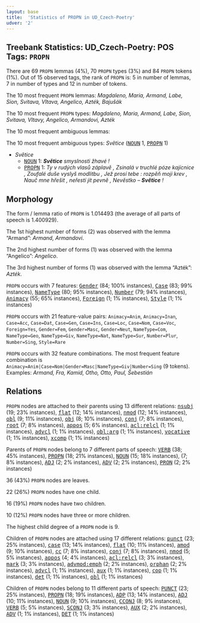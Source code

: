 ```yaml
---
layout: base
title:  'Statistics of PROPN in UD_Czech-Poetry'
udver: '2'
---
```


## Treebank Statistics: UD_Czech-Poetry: POS Tags: `PROPN`

There are 69 `PROPN` lemmas (4%), 70 `PROPN` types (3%) and 84 `PROPN` tokens (1%).
Out of 15 observed tags, the rank of `PROPN` is: 5 in number of lemmas, 7 in number of types and 12 in number of tokens.

The 10 most frequent `PROPN` lemmas: <em>Magdaleno, Maria, Armand, Labe, Sion, Svitava, Vltava, Angelico, Azték, Bajušák</em>

The 10 most frequent `PROPN` types:  <em>Magdaleno, Maria, Armand, Labe, Sion, Svitava, Vltavy, Angelico, Armandovi, Azték</em>

The 10 most frequent ambiguous lemmas: 

The 10 most frequent ambiguous types:  <em>Světice</em> (<tt><a href="cs_poetry-pos-NOUN.html">NOUN</a></tt> 1, <tt><a href="cs_poetry-pos-PROPN.html">PROPN</a></tt> 1)


* <em>Světice</em>
  * <tt><a href="cs_poetry-pos-NOUN.html">NOUN</a></tt> 1: <em><b>Světice</b> smyslnosti žhavé !</em>
  * <tt><a href="cs_poetry-pos-PROPN.html">PROPN</a></tt> 1: <em>Ty v rudých vlasů záplavě , Zsinalá v truchlé póze kajícnice , Zoufalé duše vyslyš modlitbu , Jež prosí tebe : rozpěň moji krev , Nauč mne hřešit , neřestí jít pevně , Nevěstko – <b>Světice</b> !</em>

## Morphology

The form / lemma ratio of `PROPN` is 1.014493 (the average of all parts of speech is 1.400929).

The 1st highest number of forms (2) was observed with the lemma “Armand”: <em>Armand, Armandovi</em>.

The 2nd highest number of forms (1) was observed with the lemma “Angelico”: <em>Angelico</em>.

The 3rd highest number of forms (1) was observed with the lemma “Azték”: <em>Azték</em>.

`PROPN` occurs with 7 features: <tt><a href="cs_poetry-feat-Gender.html">Gender</a></tt> (84; 100% instances), <tt><a href="cs_poetry-feat-Case.html">Case</a></tt> (83; 99% instances), <tt><a href="cs_poetry-feat-NameType.html">NameType</a></tt> (80; 95% instances), <tt><a href="cs_poetry-feat-Number.html">Number</a></tt> (79; 94% instances), <tt><a href="cs_poetry-feat-Animacy.html">Animacy</a></tt> (55; 65% instances), <tt><a href="cs_poetry-feat-Foreign.html">Foreign</a></tt> (1; 1% instances), <tt><a href="cs_poetry-feat-Style.html">Style</a></tt> (1; 1% instances)

`PROPN` occurs with 21 feature-value pairs: `Animacy=Anim`, `Animacy=Inan`, `Case=Acc`, `Case=Dat`, `Case=Gen`, `Case=Ins`, `Case=Loc`, `Case=Nom`, `Case=Voc`, `Foreign=Yes`, `Gender=Fem`, `Gender=Masc`, `Gender=Neut`, `NameType=Com`, `NameType=Geo`, `NameType=Giv`, `NameType=Nat`, `NameType=Sur`, `Number=Plur`, `Number=Sing`, `Style=Rare`

`PROPN` occurs with 32 feature combinations.
The most frequent feature combination is `Animacy=Anim|Case=Nom|Gender=Masc|NameType=Giv|Number=Sing` (9 tokens).
Examples: <em>Armand, Fra, Kamid, Otho, Otto, Paul, Šebestián</em>


## Relations

`PROPN` nodes are attached to their parents using 13 different relations: <tt><a href="cs_poetry-dep-nsubj.html">nsubj</a></tt> (19; 23% instances), <tt><a href="cs_poetry-dep-flat.html">flat</a></tt> (12; 14% instances), <tt><a href="cs_poetry-dep-nmod.html">nmod</a></tt> (12; 14% instances), <tt><a href="cs_poetry-dep-obl.html">obl</a></tt> (9; 11% instances), <tt><a href="cs_poetry-dep-obj.html">obj</a></tt> (8; 10% instances), <tt><a href="cs_poetry-dep-conj.html">conj</a></tt> (7; 8% instances), <tt><a href="cs_poetry-dep-root.html">root</a></tt> (7; 8% instances), <tt><a href="cs_poetry-dep-appos.html">appos</a></tt> (5; 6% instances), <tt><a href="cs_poetry-dep-acl-relcl.html">acl:relcl</a></tt> (1; 1% instances), <tt><a href="cs_poetry-dep-advcl.html">advcl</a></tt> (1; 1% instances), <tt><a href="cs_poetry-dep-obl-arg.html">obl:arg</a></tt> (1; 1% instances), <tt><a href="cs_poetry-dep-vocative.html">vocative</a></tt> (1; 1% instances), <tt><a href="cs_poetry-dep-xcomp.html">xcomp</a></tt> (1; 1% instances)

Parents of `PROPN` nodes belong to 7 different parts of speech: <tt><a href="cs_poetry-pos-VERB.html">VERB</a></tt> (38; 45% instances), <tt><a href="cs_poetry-pos-PROPN.html">PROPN</a></tt> (18; 21% instances), <tt><a href="cs_poetry-pos-NOUN.html">NOUN</a></tt> (15; 18% instances),  (7; 8% instances), <tt><a href="cs_poetry-pos-ADJ.html">ADJ</a></tt> (2; 2% instances), <tt><a href="cs_poetry-pos-ADV.html">ADV</a></tt> (2; 2% instances), <tt><a href="cs_poetry-pos-PRON.html">PRON</a></tt> (2; 2% instances)

36 (43%) `PROPN` nodes are leaves.

22 (26%) `PROPN` nodes have one child.

16 (19%) `PROPN` nodes have two children.

10 (12%) `PROPN` nodes have three or more children.

The highest child degree of a `PROPN` node is 9.

Children of `PROPN` nodes are attached using 17 different relations: <tt><a href="cs_poetry-dep-punct.html">punct</a></tt> (23; 25% instances), <tt><a href="cs_poetry-dep-case.html">case</a></tt> (13; 14% instances), <tt><a href="cs_poetry-dep-flat.html">flat</a></tt> (10; 11% instances), <tt><a href="cs_poetry-dep-amod.html">amod</a></tt> (9; 10% instances), <tt><a href="cs_poetry-dep-cc.html">cc</a></tt> (7; 8% instances), <tt><a href="cs_poetry-dep-conj.html">conj</a></tt> (7; 8% instances), <tt><a href="cs_poetry-dep-nmod.html">nmod</a></tt> (5; 5% instances), <tt><a href="cs_poetry-dep-appos.html">appos</a></tt> (4; 4% instances), <tt><a href="cs_poetry-dep-acl-relcl.html">acl:relcl</a></tt> (3; 3% instances), <tt><a href="cs_poetry-dep-mark.html">mark</a></tt> (3; 3% instances), <tt><a href="cs_poetry-dep-advmod-emph.html">advmod:emph</a></tt> (2; 2% instances), <tt><a href="cs_poetry-dep-orphan.html">orphan</a></tt> (2; 2% instances), <tt><a href="cs_poetry-dep-advcl.html">advcl</a></tt> (1; 1% instances), <tt><a href="cs_poetry-dep-aux.html">aux</a></tt> (1; 1% instances), <tt><a href="cs_poetry-dep-cop.html">cop</a></tt> (1; 1% instances), <tt><a href="cs_poetry-dep-det.html">det</a></tt> (1; 1% instances), <tt><a href="cs_poetry-dep-obl.html">obl</a></tt> (1; 1% instances)

Children of `PROPN` nodes belong to 11 different parts of speech: <tt><a href="cs_poetry-pos-PUNCT.html">PUNCT</a></tt> (23; 25% instances), <tt><a href="cs_poetry-pos-PROPN.html">PROPN</a></tt> (18; 19% instances), <tt><a href="cs_poetry-pos-ADP.html">ADP</a></tt> (13; 14% instances), <tt><a href="cs_poetry-pos-ADJ.html">ADJ</a></tt> (10; 11% instances), <tt><a href="cs_poetry-pos-NOUN.html">NOUN</a></tt> (9; 10% instances), <tt><a href="cs_poetry-pos-CCONJ.html">CCONJ</a></tt> (8; 9% instances), <tt><a href="cs_poetry-pos-VERB.html">VERB</a></tt> (5; 5% instances), <tt><a href="cs_poetry-pos-SCONJ.html">SCONJ</a></tt> (3; 3% instances), <tt><a href="cs_poetry-pos-AUX.html">AUX</a></tt> (2; 2% instances), <tt><a href="cs_poetry-pos-ADV.html">ADV</a></tt> (1; 1% instances), <tt><a href="cs_poetry-pos-DET.html">DET</a></tt> (1; 1% instances)

